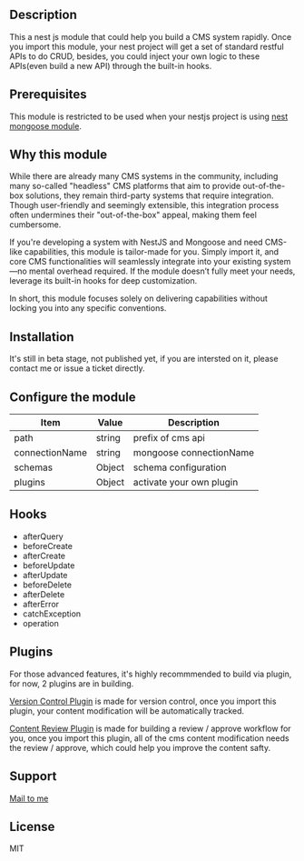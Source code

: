 ## Description

This a nest js module that could help you build a CMS system rapidly. Once you import this module, your nest project will get a set of standard restful APIs to do CRUD, besides, you could inject your own logic to these APIs(even build a new API) through the built-in hooks.
## Prerequisites

This module is restricted to be used when your nestjs project is using [nest mongoose module](https://docs.nestjs.com/techniques/mongodb).

## Why this module

While there are already many CMS systems in the community, including many so-called "headless" CMS platforms that aim to provide out-of-the-box solutions, they remain third-party systems that require integration. Though user-friendly and seemingly extensible, this integration process often undermines their "out-of-the-box" appeal, making them feel cumbersome.

If you're developing a system with NestJS and Mongoose and need CMS-like capabilities, this module is tailor-made for you. Simply import it, and core CMS functionalities will seamlessly integrate into your existing system—no mental overhead required. If the module doesn’t fully meet your needs, leverage its built-in hooks for deep customization.

In short, this module focuses solely on delivering capabilities without locking you into any specific conventions.

## Installation

It's still in beta stage, not published yet, if you are intersted on it, please contact me or issue a ticket directly.

## Configure the module

| Item | Value | Description |
|-------|------|-------|
| path | string | prefix of cms api |
| connectionName | string | mongoose connectionName |
|schemas|Object|schema configuration|
|plugins|Object|activate your own plugin|

## Hooks
* afterQuery
* beforeCreate
* afterCreate
* beforeUpdate
* afterUpdate
* beforeDelete
* afterDelete
* afterError
* catchException
* operation

## Plugins

For those advanced features, it's highly recommmended to build via plugin, for now, 2 plugins are in building.

[Version Control Plugin]() is made for version control, once you import this plugin, your content modification will be automatically tracked.

[Content Review Plugin]() is made for building a review / approve workflow for you, once you import this plugin, all of the cms content modification needs the review / approve, which could help you improve the content safty.
## Support

[Mail to me](mailto:felismargarita@hotmail.com)


## License

MIT
